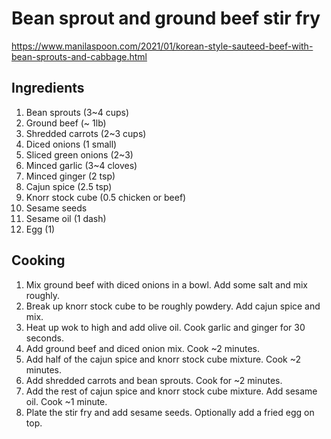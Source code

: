# Bean sprout and ground beef stir fry

https://www.manilaspoon.com/2021/01/korean-style-sauteed-beef-with-bean-sprouts-and-cabbage.html

## Ingredients

1. Bean sprouts (3~4 cups)
2. Ground beef (~ 1lb)
3. Shredded carrots (2~3 cups)
4. Diced onions (1 small)
5. Sliced green onions (2~3)
6. Minced garlic (3~4 cloves)
7. Minced ginger (2 tsp)
8. Cajun spice (2.5 tsp)
9. Knorr stock cube (0.5 chicken or beef)
10. Sesame seeds
11. Sesame oil (1 dash)
12. Egg (1)

## Cooking

1. Mix ground beef with diced onions in a bowl. Add some salt and mix roughly.
2. Break up knorr stock cube to be roughly powdery. Add cajun spice and mix.
3. Heat up wok to high and add olive oil. Cook garlic and ginger for 30 seconds.
4. Add ground beef and diced onion mix. Cook ~2 minutes.
5. Add half of the cajun spice and knorr stock cube mixture. Cook ~2 minutes.
6. Add shredded carrots and bean sprouts. Cook for ~2 minutes.
7. Add the rest of cajun spice and knorr stock cube mixture. Add sesame oil. Cook ~1 minute.
8. Plate the stir fry and add sesame seeds. Optionally add a fried egg on top.

